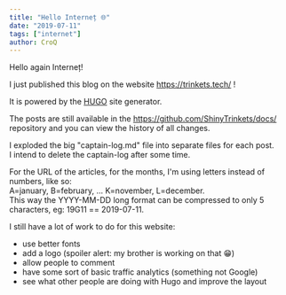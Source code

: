```yaml
---
title: "Hello Interneț 🌐"
date: "2019-07-11"
tags: ["internet"]
author: CroQ
---
```


Hello again Interneț!

I just published this blog on the website https://trinkets.tech/ !

It is powered by the [HUGO](https://gohugo.io/) site generator.

The posts are still available in the https://github.com/ShinyTrinkets/docs/ repository and you can view the history of all changes.

I exploded the big "captain-log.md" file into separate files for each post.<br/>
I intend to delete the captain-log after some time.

For the URL of the articles, for the months, I'm using letters instead of numbers, like so:<br/>
A=january, B=february, ... K=november, L=december.<br/>
This way the YYYY-MM-DD long format can be compressed to only 5 characters, eg: 19G11 == 2019-07-11.


I still have a lot of work to do for this website:

* use better fonts
* add a logo (spoiler alert: my brother is working on that 😁)
* allow people to comment
* have some sort of basic traffic analytics (something not Google)
* see what other people are doing with Hugo and improve the layout
